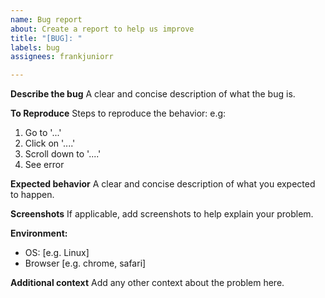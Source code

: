 ```yaml
---
name: Bug report
about: Create a report to help us improve
title: "[BUG]: "
labels: bug
assignees: frankjuniorr

---
```


**Describe the bug**
A clear and concise description of what the bug is.

**To Reproduce**
Steps to reproduce the behavior:
e.g:
1. Go to '...'
2. Click on '....'
3. Scroll down to '....'
4. See error

**Expected behavior**
A clear and concise description of what you expected to happen.

**Screenshots**
If applicable, add screenshots to help explain your problem.

**Environment:**
 - OS: [e.g. Linux]
 - Browser [e.g. chrome, safari]

**Additional context**
Add any other context about the problem here.
